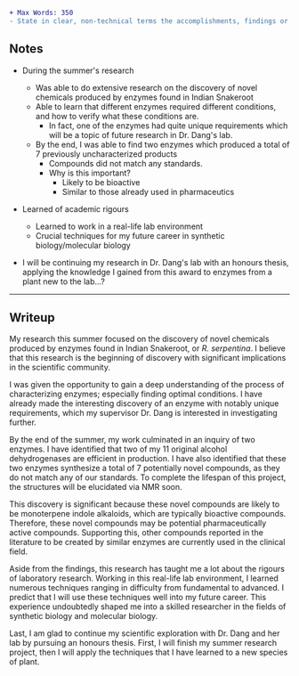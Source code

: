 ```diff
+ Max Words: 350
- State in clear, non-technical terms the accomplishments, findings or discoveries that may be of interest to decision makers and the general public
```

## Notes
- During the summer's research
	- Was able to do extensive research on the discovery of novel chemicals produced by enzymes found in Indian Snakeroot
	- Able to learn that different enzymes required different conditions, and how to verify what these conditions are.
		- In fact, one of the enzymes had quite unique requirements which will be a topic of future research in Dr. Dang's lab.
	- By the end, I was able to find two enzymes which produced a total of 7 previously uncharacterized products
		- Compounds did not match any standards.
		- Why is this important?
			- Likely to be bioactive
			- Similar to those already used in pharmaceutics

- Learned of academic rigours
	- Learned to work in a real-life lab environment
	- Crucial techniques for my future career in synthetic biology/molecular biology
- I will be continuing my research in Dr. Dang's lab with an honours thesis, applying the knowledge I gained from this award to enzymes from a plant new to the lab...?

***
## Writeup

My research this summer focused on the discovery of novel chemicals produced by enzymes found in Indian Snakeroot, or *R. serpentina*. I believe that this research is the beginning of discovery with significant implications in the scientific community.

I was given the opportunity to gain a deep understanding of the process of characterizing enzymes; especially finding optimal conditions. I have already made the interesting discovery of an enzyme with notably unique requirements, which my supervisor Dr. Dang is interested in investigating further.

By the end of the summer, my work culminated in an inquiry of two enzymes. I have identified that two of my 11 original alcohol dehydrogenases are efficient in production. I have also identified that these two enzymes synthesize a total of 7 potentially novel compounds, as they do not match any of our standards. To complete the lifespan of this project, the structures will be elucidated via NMR soon.

This discovery is significant because these novel compounds are likely to be monoterpene indole alkaloids, which are typically bioactive compounds. Therefore, these novel compounds may be potential pharmaceutically active compounds.  Supporting this, other compounds reported in the literature to be created by similar enzymes are currently used in the clinical field.

Aside from the findings, this research has taught me a lot about the rigours of laboratory research. Working in this real-life lab environment, I learned numerous techniques ranging in difficulty from fundamental to advanced. I predict that I will use these techniques well into my future career. This experience undoubtedly shaped me into a skilled researcher in the fields of synthetic biology and molecular biology.

Last, I am glad to continue my scientific exploration with Dr. Dang and her lab by pursuing an honours thesis. First, I will finish my summer research project, then I will apply the techniques that I have learned to a new species of plant.